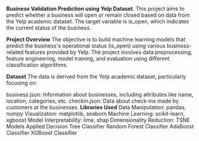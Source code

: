 **Business Validation Prediction using Yelp Dataset**.
This project aims to predict whether a business will open or remain closed based on data from the Yelp academic dataset. The target variable is is_open, which indicates the current status of the business.

**Project Overview**
The objective is to build machine learning models that predict the business's operational status (is_open) using various business-related features provided by Yelp. The project involves data preprocessing, feature engineering, model training, and evaluation using different classification algorithms.

**Dataset**
The data is derived from the Yelp academic dataset, particularly focusing on:

business.json: Information about businesses, including attributes like name, location, categories, etc.
checkin.json: Data about check-ins made by customers at the businesses.
**Libraries Used**
Data Manipulation: pandas, numpy
Visualization: matplotlib, seaborn
Machine Learning: scikit-learn, xgboost
Model Interpretability: lime, shap
Dimensionality Reduction: TSNE
Models Applied
Decision Tree Classifier
Random Forest Classifier
AdaBoost Classifier
XGBoost Classifier
